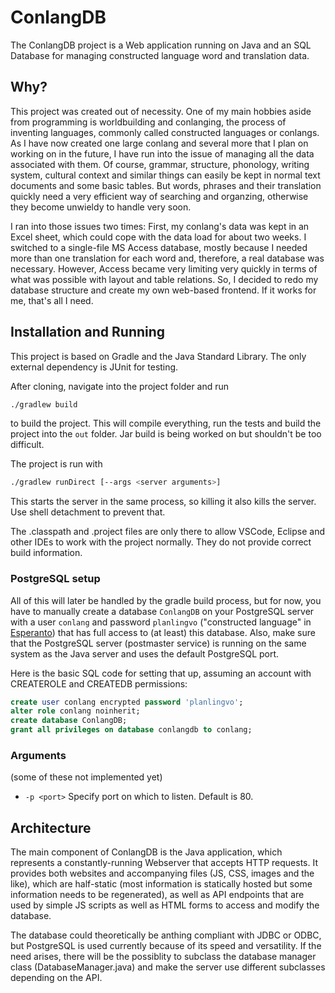 # ConlangDB

The ConlangDB project is a Web application running on Java and an SQL Database for managing constructed language word and translation data.

## Why?

This project was created out of necessity. One of my main hobbies aside from programming is worldbuilding and conlanging, the process of inventing languages, commonly called constructed languages or conlangs. As I have now created one large conlang and several more that I plan on working on in the future, I have run into the issue of managing all the data associated with them. Of course, grammar, structure, phonology, writing system, cultural context and similar things can easily be kept in normal text documents and some basic tables. But words, phrases and their translation quickly need a very efficient way of searching and organzing, otherwise they become unwieldy to handle very soon.

I ran into those issues two times: First, my conlang's data was kept in an Excel sheet, which could cope with the data load for about two weeks. I switched to a single-file MS Access database, mostly because I needed more than one translation for each word and, therefore, a real database was necessary. However, Access became very limiting very quickly in terms of what was possible with layout and table relations. So, I decided to redo my database structure and create my own web-based frontend. If it works for me, that's all I need.

## Installation and Running

This project is based on Gradle and the Java Standard Library. The only external dependency is JUnit for testing.

After cloning, navigate into the project folder and run

```bash
./gradlew build
```

to build the project. This will compile everything, run the tests and build the project into the `out` folder. Jar build is being worked on but shouldn't be too difficult.

The project is run with

```bash
./gradlew runDirect [--args <server arguments>]
```

This starts the server in the same process, so killing it also kills the server. Use shell detachment to prevent that.

The .classpath and .project files are only there to allow VSCode, Eclipse and other IDEs to work with the project normally. They do not provide correct build information.

### PostgreSQL setup

All of this will later be handled by the gradle build process, but for now, you have to manually create a database `ConlangDB` on your PostgreSQL server with a user `conlang` and password `planlingvo` ("constructed language" in [Esperanto](https://en.wikipedia.org/wiki/Esperanto)) that has full access to (at least) this database. Also, make sure that the PostgreSQL server (postmaster service) is running on the same system as the Java server and uses the default PostgreSQL port.

Here is the basic SQL code for setting that up, assuming an account with CREATEROLE and CREATEDB permissions:

```sql
create user conlang encrypted password 'planlingvo';
alter role conlang noinherit;
create database ConlangDB;
grant all privileges on database conlangdb to conlang;
```

### Arguments

(some of these not implemented yet)

- `-p <port>` Specify port on which to listen. Default is 80.

## Architecture

The main component of ConlangDB is the Java application, which represents a constantly-running Webserver that accepts HTTP requests. It provides both websites and accompanying files (JS, CSS, images and the like), which are half-static (most information is statically hosted but some information needs to be regenerated), as well as API endpoints that are used by simple JS scripts as well as HTML forms to access and modify the database.

The database could theoretically be anthing compliant with JDBC or ODBC, but PostgreSQL is used currently because of its speed and versatility. If the need arises, there will be the possiblity to subclass the database manager class (DatabaseManager.java) and make the server use different subclasses depending on the API.
